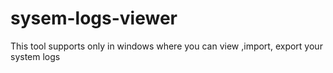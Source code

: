 # sysem-logs-viewer
This tool supports only in windows where you can view ,import, export your system logs
